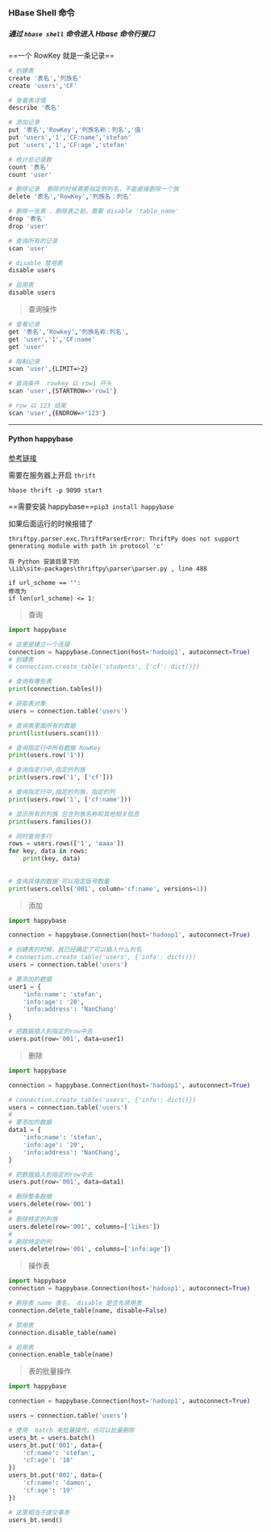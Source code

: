 ### HBase Shell 命令

##### 通过 `hbase shell` 命令进入 Hbase 命令行接口

==一个 RowKey 就是一条记录==

```python
# 创建表
create '表名','列族名'
create 'users','CF'

# 查看表详情
describe '表名'

# 添加记录  
put '表名','RowKey','列族名称：列名','值'
put 'users','1','CF:name','stefan'
put 'users','1','CF:age','stefan'

# 统计总记录数
count '表名'
count 'user'

# 删除记录  删除的时候需要指定到列名，不能直接删除一个族
delete '表名','RowKey','列族名：列名'

# 删除一张表 ，删除表之前，需要 disable 'table_name'
drop '表名'
drop 'user'

# 查询所有的记录
scan 'user'

# disable 禁用表
disable users

# 启用表
disable users
```

> 查询操作

```sh
# 查看记录 
get '表名','Rowkey','列族名称:列名',
get 'user','1','CF:name'
get 'user'

# 限制记录
scan 'user',{LIMIT=>2}

# 查询条件  rowkey 以 row1 开头
scan 'user',{STARTROW=>'row1'}

# row 以 123 结尾
scan 'user',{ENDROW=>'123'}
```



---



#### Python happybase

[参考链接](https://blog.csdn.net/y472360651/article/details/79059457)

需要在服务器上开启 `thrift`

`hbase thrift -p 9090 start`



==需要安装 happybase==`pip3 install happybase`

如果后面运行的时候报错了

`thriftpy.parser.exc.ThriftParserError: ThriftPy does not support generating module with path in protocol 'c'`

```
将 Python 安装目录下的 
\Lib\site-packages\thriftpy\parser\parser.py , line 488  

if url_scheme == '':
修改为
if len(url_scheme) <= 1:

```

> 查询

```python
import happybase

# 这里是建立一个连接
connection = happybase.Connection(host='hadoop1', autoconnect=True)
# 创建表
# connection.create_table('students', {'cf': dict()})

# 查询有哪些表
print(connection.tables())

# 获取表对象
users = connection.table('users')

# 查询表里面所有的数据
print(list(users.scan()))

# 查询指定行中所有数据 RowKey
print(users.row('1'))

# 查询指定行中,指定的列族
print(users.row('1', ['cf']))

# 查询指定行中,指定的列族，指定的列
print(users.row('1', ['cf:name']))

# 显示所有的列族 包含列族名称和其他相关信息
print(users.families())

# 同时查询多行
rows = users.rows(['1', 'aaaa'])
for key, data in rows:
    print(key, data)
    
    
# 查询具体的数据 可以指定版号数量
print(users.cells('001', column='cf:name', versions=1))
```

> 添加

```python
import happybase

connection = happybase.Connection(host='hadoop1', autoconnect=True)

# 创建表的时候，就已经确定了可以插入什么列名
# connection.create_table('users', {'info': dict()})
users = connection.table('users')

# 要添加的数据
user1 = {
    'info:name': 'stefan',
    'info:age': '20',
    'info:address': 'NanChang'
}

# 把数据插入到指定的row中去
users.put(row='001', data=user1)
```

> 删除

```python
import happybase

connection = happybase.Connection(host='hadoop1', autoconnect=True)

# connection.create_table('users', {'info': dict()})
users = connection.table('users')
#
# 要添加的数据
data1 = {
    'info:name': 'stefan',
    'info:age': '20',
    'info:address': 'NanChang',
}

# 把数据插入到指定的row中去
users.put(row='001', data=data1)

# 删除整条数据
users.delete(row='001')
#
# 删除特定的列族
users.delete(row='001', columns=['likes'])
#
# 删除特定的列
users.delete(row='001', columns=['info:age'])

```

> 操作表

```python
import happybase
connection = happybase.Connection(host='hadoop1', autoconnect=True)

# 删除表 name 表名， disable 是否先禁用表
connection.delete_table(name, disable=False)

# 禁用表
connection.disable_table(name)

# 启用表
connection.enable_table(name)
```

> 表的批量操作

```python
import happybase

connection = happybase.Connection(host='hadoop1', autoconnect=True)

users = connection.table('users')

# 使用  batch 来批量操作，也可以批量删除
users_bt = users.batch()
users_bt.put('001', data={
    'cf:name': 'stefan',
    'cf:age': '18'
})
users_bt.put('002', data={
    'cf:name': 'damon',
    'cf:age': '19'
})

# 这里相当于提交事务
users_bt.send()
```

